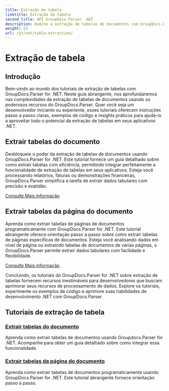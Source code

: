 ```yaml
---
title: Extração de tabela
linktitle: Extração de tabela
second_title: API GroupDocs.Parser .NET
description: Domine a extração de tabelas de documentos com GroupDocs.Parser for .NET. Aprenda a extrair tabelas programaticamente para um processamento de dados eficiente.
weight: 23
url: /pt/net/table-extraction/
---
```


# Extração de tabela

## Introdução

Bem-vindo ao mundo dos tutoriais de extração de tabelas com GroupDocs.Parser for .NET. Neste guia abrangente, nos aprofundaremos nas complexidades da extração de tabelas de documentos usando os poderosos recursos do GroupDocs.Parser. Quer você seja um desenvolvedor iniciante ou experiente, esses tutoriais oferecem instruções passo a passo claras, exemplos de código e insights práticos para ajudá-lo a aproveitar todo o potencial da extração de tabelas em seus aplicativos .NET.

## Extrair tabelas do documento
Desbloqueie o poder da extração de tabelas de documentos usando GroupDocs.Parser for .NET. Este tutorial fornece um guia detalhado sobre como extrair tabelas com eficiência, permitindo integrar perfeitamente a funcionalidade de extração de tabelas em seus aplicativos. Esteja você processando relatórios, faturas ou demonstrações financeiras, GroupDocs.Parser simplifica a tarefa de extrair dados tabulares com precisão e exatidão.

[Consulte Mais informação](./extract-tables-from-document/)

## Extrair tabelas da página do documento
Aprenda como extrair tabelas de páginas de documentos programaticamente com GroupDocs.Parser for .NET. Este tutorial abrangente oferece orientação passo a passo sobre como extrair tabelas de páginas específicas de documentos. Esteja você analisando dados em nível de página ou extraindo tabelas de documentos de várias páginas, o GroupDocs.Parser permite extrair dados tabulares com facilidade e flexibilidade.

[Consulte Mais informação](./extract-tables-from-document-page/)

Concluindo, os tutoriais do GroupDocs.Parser for .NET sobre extração de tabelas fornecem recursos inestimáveis para desenvolvedores que buscam aprimorar seus recursos de processamento de dados. Explore os tutoriais, experimente os exemplos de código e aprimore suas habilidades de desenvolvimento .NET com GroupDocs.Parser.
## Tutoriais de extração de tabela
### [Extrair tabelas do documento](./extract-tables-from-document/)
Aprenda como extrair tabelas de documentos usando Groupdocs.Parser for .NET. Acompanhe para obter um guia detalhado sobre como integrar essa funcionalidade.
### [Extrair tabelas da página do documento](./extract-tables-from-document-page/)
Aprenda como extrair tabelas de documentos programaticamente usando GroupDocs.Parser for .NET. Este tutorial abrangente fornece orientação passo a passo.